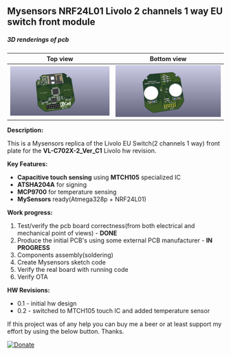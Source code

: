 ## Mysensors NRF24L01 Livolo 2 channels 1 way EU switch front module

##### 3D renderings of pcb

Top view | Bottom view
------------ | -------------
![Alt text](3d/renderings/livolo_2_channels_1_way_eu_switch_top.png?raw=true "top view") | ![Alt text](3d/renderings/livolo_2_channels_1_way_eu_switch_bottom.png?raw=true "bottom view")


**Description:**

This is a Mysensors replica of the Livolo EU Switch(2 channels 1 way) front plate for the **VL-C702X-2_Ver_C1** Livolo hw revision.

**Key Features:**

 - **Capacitive touch sensing** using **MTCH105** specialized IC
 - **ATSHA204A** for signing
 - **MCP9700** for temperature sensing
 - **MySensors** ready(Atmega328p + NRF24L01)

**Work progress:**
 1. Test/verify the pcb board correctness(from both electrical and mechanical point of views) - **DONE**
 2. Produce the initial PCB's using some external PCB manufacturer - **IN PROGRESS**
 3. Components assembly(soldering)
 4. Create Mysensors sketch code
 5. Verify the real board with running code
 6. Verify OTA


**HW Revisions:**
 - 0.1 - initial hw design
 - 0.2 - switched to MTCH105 touch IC and added temperature sensor
 

If this project was of any help you can buy me a beer or at least support my effort by using the below button. Thanks.

[![Donate](https://img.shields.io/badge/Donate-PayPal-green.svg)](https://www.paypal.com/cgi-bin/webscr?cmd=_s-xclick&hosted_button_id=3ELNC7T6XRJ74&source=url)
